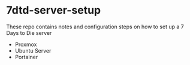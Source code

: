 # 7dtd-server-setup
These repo contains notes and configuration steps on how to set up a 7 Days to Die server

- Proxmox
- Ubuntu Server
- Portainer
